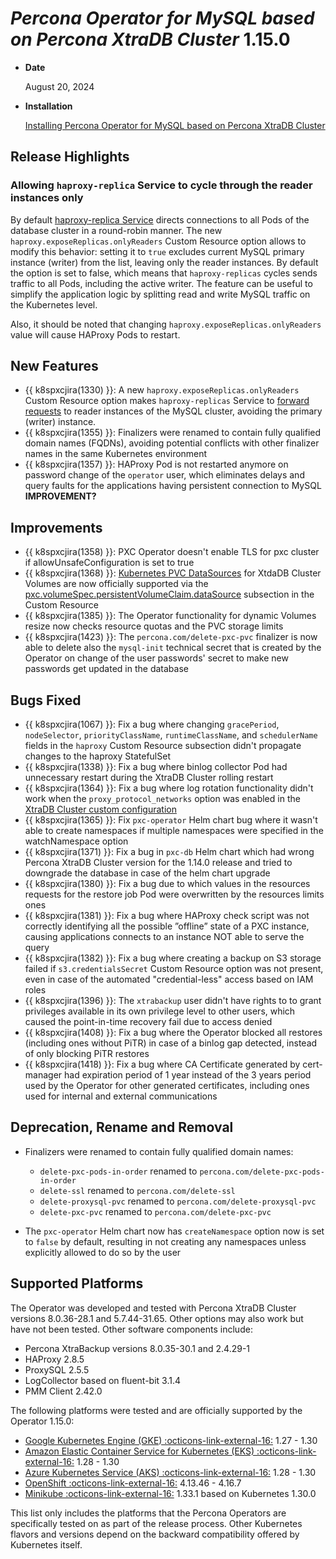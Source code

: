 # *Percona Operator for MySQL based on Percona XtraDB Cluster* 1.15.0

* **Date**

   August 20, 2024

* **Installation**

   [Installing Percona Operator for MySQL based on Percona XtraDB Cluster](../System-Requirements.md#installation-guidelines)

## Release Highlights

### Allowing `haproxy-replica` Service to cycle through the reader instances only

By default [haproxy-replica Service](../expose.md#__tabbed_1_1) directs connections to all Pods of the database cluster in a round-robin manner. The new `haproxy.exposeReplicas.onlyReaders` Custom Resource option allows to modify this behavior: setting it to `true` excludes current MySQL primary instance (writer) from the list, leaving only the reader instances. By default the option is set to false, which means that `haproxy-replicas` cycles sends traffic to all Pods, including the active writer. The feature can be useful to simplify the application logic by splitting read and write MySQL traffic on the Kubernetes level.

Also, it should be noted that changing `haproxy.exposeReplicas.onlyReaders` value will cause HAProxy Pods to restart.

## New Features 

* {{ k8spxcjira(1330) }}: A new `haproxy.exposeReplicas.onlyReaders` Custom Resource option makes `haproxy-replicas` Service to [forward requests](../expose.md#__tabbed_1_1) to reader instances of the MySQL cluster, avoiding the primary (writer) instance.
* {{ k8spxcjira(1355) }}: Finalizers were renamed to contain fully qualified domain names (FQDNs), avoiding potential conflicts with other finalizer names in the same Kubernetes environment
* {{ k8spxcjira(1357) }}: HAProxy Pod is not restarted anymore on password change of the `operator` user, which eliminates delays and query faults for the applications having persistent connection to MySQL **IMPROVEMENT?**

## Improvements

* {{ k8spxcjira(1358) }}: PXC Operator doesn't enable TLS for pxc cluster if allowUnsafeConfiguration is set to true
* {{ k8spxcjira(1368) }}: [Kubernetes PVC DataSources](https://kubernetes-csi.github.io/docs/volume-datasources.html) for XtdaDB Cluster Volumes are now officially supported via the [pxc.volumeSpec.persistentVolumeClaim.dataSource](../opeartor.md#pxcvolumespecpersistentvolumeclaimdataSourcename) subsection in the Custom Resource
* {{ k8spxcjira(1385) }}: The Operator functionality for dynamic Volumes resize now checks resource quotas and the PVC storage limits
* {{ k8spxcjira(1423) }}: The `percona.com/delete-pxc-pvc` finalizer is now able to delete also the `mysql-init` technical secret that is created by the Operator on change of the user passwords' secret to make new passwords get updated in the database

## Bugs Fixed

* {{ k8spxcjira(1067) }}: Fix a bug where changing `gracePeriod`, `nodeSelector`, `priorityClassName`, `runtimeClassName`, and `schedulerName` fields in the `haproxy` Custom Resource subsection didn't propagate changes to the haproxy StatefulSet
* {{ k8spxcjira(1338) }}: Fix a bug where binlog collector Pod had unnecessary restart during the XtraDB Cluster rolling restart
* {{ k8spxcjira(1364) }}: Fix a bug where log rotation functionality didn't work when the `proxy_protocol_networks` option was enabled in the [XtraDB Cluster custom configuration](../operator.md#pxcconfiguration)
* {{ k8spxcjira(1365) }}: Fix `pxc-operator` Helm chart bug where it wasn't able to create namespaces if multiple namespaces were specified in the watchNamespace option
* {{ k8spxcjira(1371) }}: Fix a bug in `pxc-db` Helm chart which had wrong Percona XtraDB Cluster version for the 1.14.0 release and tried to downgrade the database in case of the helm chart upgrade
* {{ k8spxcjira(1380) }}: Fix a bug due to which values in the resources requests for the restore job Pod were overwritten by the resources limits ones
* {{ k8spxcjira(1381) }}: Fix a bug where HAProxy check script was not correctly identifying all the possible ”offline” state of a PXC instance, causing applications connects to an instance NOT able to serve the query
* {{ k8spxcjira(1382) }}: Fix a bug where creating a backup on S3 storage failed if `s3.credentialsSecret` Custom Resource option was not present, even in case of the automated "credential-less" access based on IAM roles
* {{ k8spxcjira(1396) }}: The `xtrabackup` user didn't have rights to to grant privileges available in its own privilege level to other users, which caused the point-in-time recovery fail due to access denied
* {{ k8spxcjira(1408) }}: Fix a bug where the Operator blocked all restores (including ones without PiTR) in case of a binlog gap detected, instead of only blocking PiTR restores
* {{ k8spxcjira(1418) }}: Fix a bug where CA Certificate generated by cert-manager had expiration period of 1 year instead of the 3 years period used by the Operator for other generated certificates, including ones used for internal and external communications

## Deprecation, Rename and Removal

* Finalizers were renamed to contain fully qualified domain names:

    * `delete-pxc-pods-in-order` renamed to `percona.com/delete-pxc-pods-in-order`
    * `delete-ssl` renamed to `percona.com/delete-ssl`
    * `delete-proxysql-pvc` renamed to `percona.com/delete-proxysql-pvc`
    * `delete-pxc-pvc` renamed to `percona.com/delete-pxc-pvc`

* The `pxc-operator` Helm chart now has `createNamespace` option now is set to `false` by default, resulting in not creating any namespaces unless explicitly allowed to do so by the user

## Supported Platforms

The Operator was developed and tested with Percona XtraDB Cluster versions 8.0.36-28.1 and 5.7.44-31.65. Other options may also work but have not been tested. Other software components include:

* Percona XtraBackup versions 8.0.35-30.1 and 2.4.29-1
* HAProxy 2.8.5
* ProxySQL 2.5.5
* LogCollector based on fluent-bit 3.1.4
* PMM Client 2.42.0

The following platforms were tested and are officially supported by the Operator
1.15.0:

* [Google Kubernetes Engine (GKE) :octicons-link-external-16:](https://cloud.google.com/kubernetes-engine) 1.27 - 1.30
* [Amazon Elastic Container Service for Kubernetes (EKS) :octicons-link-external-16:](https://aws.amazon.com) 1.28 - 1.30
* [Azure Kubernetes Service (AKS) :octicons-link-external-16:](https://azure.microsoft.com/en-us/services/kubernetes-service/) 1.28 - 1.30
* [OpenShift :octicons-link-external-16:](https://www.redhat.com/en/technologies/cloud-computing/openshift) 4.13.46 - 4.16.7
* [Minikube :octicons-link-external-16:](https://minikube.sigs.k8s.io/docs/) 1.33.1 based on Kubernetes 1.30.0

This list only includes the platforms that the Percona Operators are specifically tested on as part of the release process. Other Kubernetes flavors and versions depend on the backward compatibility offered by Kubernetes itself.

